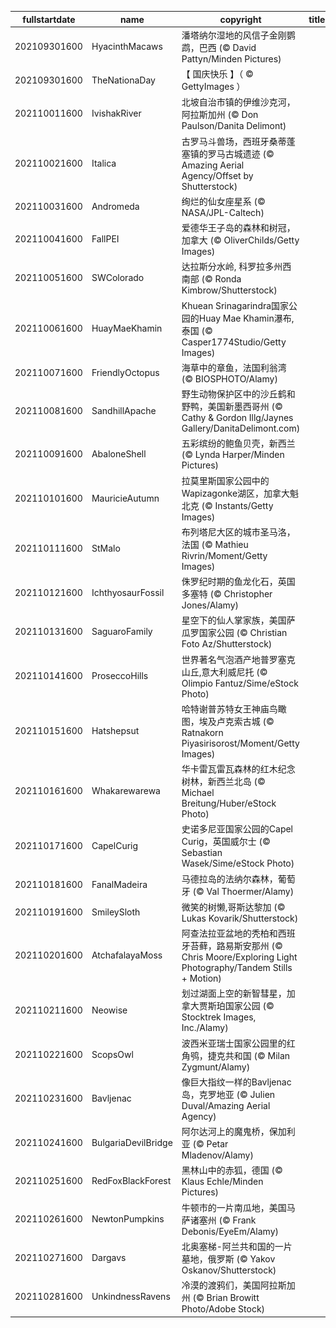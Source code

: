 |fullstartdate|name|copyright|title|image|
|--|--|--|--|--|
202109301600|HyacinthMacaws|潘塔纳尔湿地的风信子金刚鹦鹉，巴西 (© David Pattyn/Minden Pictures)||![](/zh-CN/2021/10/202109301600HyacinthMacaws.jpg)|
202109301600|TheNationaDay|【 国庆快乐 】（ © GettyImages ）||![](/zh-CN/2021/10/202109301600TheNationaDay.jpg)|
202110011600|IvishakRiver|北坡自治市镇的伊维沙克河，阿拉斯加州 (© Don Paulson/Danita Delimont)||![](/zh-CN/2021/10/202110011600IvishakRiver.jpg)|
202110021600|Italica|古罗马斗兽场，西班牙桑蒂蓬塞镇的罗马古城遗迹 (© Amazing Aerial Agency/Offset by Shutterstock)||![](/zh-CN/2021/10/202110021600Italica.jpg)|
202110031600|Andromeda|绚烂的仙女座星系 (© NASA/JPL-Caltech)||![](/zh-CN/2021/10/202110031600Andromeda.jpg)|
202110041600|FallPEI|爱德华王子岛的森林和树冠，加拿大 (© OliverChilds/Getty Images)||![](/zh-CN/2021/10/202110041600FallPEI.jpg)|
202110051600|SWColorado|达拉斯分水岭, 科罗拉多州西南部 (© Ronda Kimbrow/Shutterstock)||![](/zh-CN/2021/10/202110051600SWColorado.jpg)|
202110061600|HuayMaeKhamin|Khuean Srinagarindra国家公园的Huay Mae Khamin瀑布,泰国 (© Casper1774Studio/Getty Images)||![](/zh-CN/2021/10/202110061600HuayMaeKhamin.jpg)|
202110071600|FriendlyOctopus|海草中的章鱼，法国利翁湾 (© BIOSPHOTO/Alamy)||![](/zh-CN/2021/10/202110071600FriendlyOctopus.jpg)|
202110081600|SandhillApache|野生动物保护区中的沙丘鹤和野鸭，美国新墨西哥州 (© Cathy & Gordon Illg/Jaynes Gallery/DanitaDelimont.com)||![](/zh-CN/2021/10/202110081600SandhillApache.jpg)|
202110091600|AbaloneShell|五彩缤纷的鲍鱼贝壳，新西兰 (© Lynda Harper/Minden Pictures)||![](/zh-CN/2021/10/202110091600AbaloneShell.jpg)|
202110101600|MauricieAutumn|拉莫里斯国家公园中的Wapizagonke湖区，加拿大魁北克 (© Instants/Getty Images)||![](/zh-CN/2021/10/202110101600MauricieAutumn.jpg)|
202110111600|StMalo|布列塔尼大区的城市圣马洛，法国 (© Mathieu Rivrin/Moment/Getty Images)||![](/zh-CN/2021/10/202110111600StMalo.jpg)|
202110121600|IchthyosaurFossil|侏罗纪时期的鱼龙化石，英国多塞特 (© Christopher Jones/Alamy)||![](/zh-CN/2021/10/202110121600IchthyosaurFossil.jpg)|
202110131600|SaguaroFamily|星空下的仙人掌家族，美国萨瓜罗国家公园 (© Christian Foto Az/Shutterstock)||![](/zh-CN/2021/10/202110131600SaguaroFamily.jpg)|
202110141600|ProseccoHills|世界著名气泡酒产地普罗塞克山丘,意大利威尼托 (© Olimpio Fantuz/Sime/eStock Photo)||![](/zh-CN/2021/10/202110141600ProseccoHills.jpg)|
202110151600|Hatshepsut|哈特谢普苏特女王神庙鸟瞰图，埃及卢克索古城 (© Ratnakorn Piyasirisorost/Moment/Getty Images)||![](/zh-CN/2021/10/202110151600Hatshepsut.jpg)|
202110161600|Whakarewarewa|华卡雷瓦雷瓦森林的红木纪念树林，新西兰北岛 (© Michael Breitung/Huber/eStock Photo)||![](/zh-CN/2021/10/202110161600Whakarewarewa.jpg)|
202110171600|CapelCurig|史诺多尼亚国家公园的Capel Curig，英国威尔士 (© Sebastian Wasek/Sime/eStock Photo)||![](/zh-CN/2021/10/202110171600CapelCurig.jpg)|
202110181600|FanalMadeira|马德拉岛的法纳尔森林，葡萄牙 (© Val Thoermer/Alamy)||![](/zh-CN/2021/10/202110181600FanalMadeira.jpg)|
202110191600|SmileySloth|微笑的树懒,哥斯达黎加 (© Lukas Kovarik/Shutterstock)||![](/zh-CN/2021/10/202110191600SmileySloth.jpg)|
202110201600|AtchafalayaMoss|阿查法拉亚盆地的秃柏和西班牙苔藓，路易斯安那州 (© Chris Moore/Exploring Light Photography/Tandem Stills + Motion)||![](/zh-CN/2021/10/202110201600AtchafalayaMoss.jpg)|
202110211600|Neowise|划过湖面上空的新智彗星，加拿大贾斯珀国家公园 (© Stocktrek Images, Inc./Alamy)||![](/zh-CN/2021/10/202110211600Neowise.jpg)|
202110221600|ScopsOwl|波西米亚瑞士国家公园里的红角鸮，捷克共和国 (© Milan Zygmunt/Alamy)||![](/zh-CN/2021/10/202110221600ScopsOwl.jpg)|
202110231600|Bavljenac|像巨大指纹一样的Bavljenac岛，克罗地亚 (© Julien Duval/Amazing Aerial Agency)||![](/zh-CN/2021/10/202110231600Bavljenac.jpg)|
202110241600|BulgariaDevilBridge|阿尔达河上的魔鬼桥，保加利亚 (© Petar Mladenov/Alamy)||![](/zh-CN/2021/10/202110241600BulgariaDevilBridge.jpg)|
202110251600|RedFoxBlackForest|黑林山中的赤狐，德国 (© Klaus Echle/Minden Pictures)||![](/zh-CN/2021/10/202110251600RedFoxBlackForest.jpg)|
202110261600|NewtonPumpkins|牛顿市的一片南瓜地，美国马萨诸塞州 (© Frank Debonis/EyeEm/Alamy)||![](/zh-CN/2021/10/202110261600NewtonPumpkins.jpg)|
202110271600|Dargavs|北奥塞梯-阿兰共和国的一片墓地，俄罗斯 (© Yakov Oskanov/Shutterstock)||![](/zh-CN/2021/10/202110271600Dargavs.jpg)|
202110281600|UnkindnessRavens|冷漠的渡鸦们，美国阿拉斯加州 (© Brian Browitt Photo/Adobe Stock)||![](/zh-CN/2021/10/202110281600UnkindnessRavens.jpg)|
